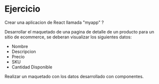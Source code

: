 # Ejercicio

Crear una aplicacion de React llamada "myapp" ?

Desarrollar el maquetado de una pagina de detalle de un producto para un sitio de ecommerce, se deberan visualizar los siguientes datos:

- Nombre
- Descripcion
- Precio
- SKU
- Cantidad Disponible

Realizar un maquetado con los datos desarrollado con componentes.
